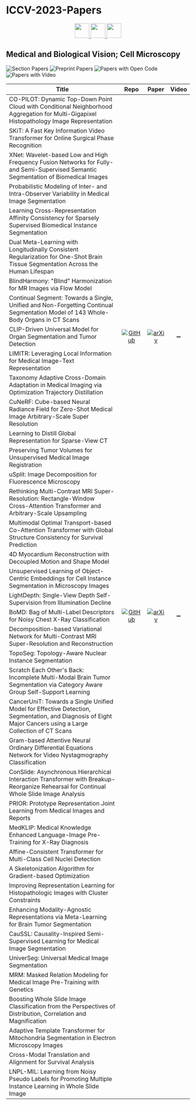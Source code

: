 # ICCV-2023-Papers

<div align="center">
    <a href="https://github.com/DmitryRyumin/ICCV-2023-Papers/blob/main/sections/faces-and-gestures.md">
        <img src="https://cdn.jsdelivr.net/gh/DmitryRyumin/NewEraAI-Papers@main/images/left.svg" width="40" />
    </a>
    <a href="https://github.com/DmitryRyumin/ICCV-2023-Papers/">
        <img src="https://cdn.jsdelivr.net/gh/DmitryRyumin/NewEraAI-Papers@main/images/home.svg" width="40" />
    </a>
    <a href="https://github.com/DmitryRyumin/ICCV-2023-Papers/blob/main/sections/scene-analysis-and-understanding.md">
        <img src="https://cdn.jsdelivr.net/gh/DmitryRyumin/NewEraAI-Papers@main/images/right.svg" width="40" />
    </a>
</div>

## Medical and Biological Vision; Cell Microscopy

![Section Papers](https://img.shields.io/badge/Section%20Papers-soon-42BA16) ![Preprint Papers](https://img.shields.io/badge/Preprint%20Papers-soon-b31b1b) ![Papers with Open Code](https://img.shields.io/badge/Papers%20with%20Open%20Code-soon-1D7FBF) ![Papers with Video](https://img.shields.io/badge/Papers%20with%20Video-soon-FF0000)

| **Title** | **Repo** | **Paper** | **Video** |
|-----------|:--------:|:---------:|:---------:|
| CO-PILOT: Dynamic Top-Down Point Cloud with Conditional Neighborhood Aggregation for Multi-Gigapixel Histopathology Image Representation |  |  |  |
| SKiT: A Fast Key Information Video Transformer for Online Surgical Phase Recognition |  |  |  |
| XNet: Wavelet-based Low and High Frequency Fusion Networks for Fully- and Semi-Supervised Semantic Segmentation of Biomedical Images |  |  |  |
| Probabilistic Modeling of Inter- and Intra-Observer Variability in Medical Image Segmentation |  |  |  |
| Learning Cross-Representation Affinity Consistency for Sparsely Supervised Biomedical Instance Segmentation |  |  |  |
| Dual Meta-Learning with Longitudinally Consistent Regularization for One-Shot Brain Tissue Segmentation Across the Human Lifespan |  |  |  |
| BlindHarmony: "Blind" Harmonization for MR Images via Flow Model |  |  |  |
| Continual Segment: Towards a Single, Unified and Non-Forgetting Continual Segmentation Model of 143 Whole-Body Organs in CT Scans |  |  |  |
| CLIP-Driven Universal Model for Organ Segmentation and Tumor Detection | [![GitHub](https://img.shields.io/github/stars/ljwztc/CLIP-Driven-Universal-Model)](https://github.com/ljwztc/CLIP-Driven-Universal-Model) | [![arXiv](https://img.shields.io/badge/arXiv-2301.00785-b31b1b.svg)](https://arxiv.org/abs/2301.00785) | :heavy_minus_sign: |
| LIMITR: Leveraging Local Information for Medical Image-Text Representation |  |  |  |
| Taxonomy Adaptive Cross-Domain Adaptation in Medical Imaging via Optimization Trajectory Distillation |  |  |  |
| CuNeRF: Cube-based Neural Radiance Field for Zero-Shot Medical Image Arbitrary-Scale Super Resolution |  |  |  |
| Learning to Distill Global Representation for Sparse-View CT |  |  |  |
| Preserving Tumor Volumes for Unsupervised Medical Image Registration |  |  |  |
| uSplit: Image Decomposition for Fluorescence Microscopy |  |  |  |
| Rethinking Multi-Contrast MRI Super-Resolution: Rectangle-Window Cross-Attention Transformer and Arbitrary-Scale Upsampling |  |  |  |
| Multimodal Optimal Transport-based Co-Attention Transformer with Global Structure Consistency for Survival Prediction |  |  |  |
| 4D Myocardium Reconstruction with Decoupled Motion and Shape Model |  |  |  |
| Unsupervised Learning of Object-Centric Embeddings for Cell Instance Segmentation in Microscopy Images |  |  |  |
| LightDepth: Single-View Depth Self-Supervision from Illumination Decline |  |  |  |
| BoMD: Bag of Multi-Label Descriptors for Noisy Chest X-Ray Classification | [![GitHub](https://img.shields.io/github/stars/cyh-0/BoMD)](https://github.com/cyh-0/BoMD) | [![arXiv](https://img.shields.io/badge/arXiv-2203.01937-b31b1b.svg)](https://arxiv.org/abs/2203.01937) | :heavy_minus_sign: |
| Decomposition-based Variational Network for Multi-Contrast MRI Super-Resolution and Reconstruction |  |  |  |
| TopoSeg: Topology-Aware Nuclear Instance Segmentation |  |  |  |
| Scratch Each Other's Back: Incomplete Multi-Modal Brain Tumor Segmentation via Category Aware Group Self-Support Learning |  |  |  |
| CancerUniT: Towards a Single Unified Model for Effective Detection, Segmentation, and Diagnosis of Eight Major Cancers using a Large Collection of CT Scans |  |  |  |
| Gram-based Attentive Neural Ordinary Differential Equations Network for Video Nystagmography Classification |  |  |  |
| ConSlide: Asynchronous Hierarchical Interaction Transformer with Breakup-Reorganize Rehearsal for Continual Whole Slide Image Analysis |  |  |  |
| PRIOR: Prototype Representation Joint Learning from Medical Images and Reports |  |  |  |
| MedKLIP: Medical Knowledge Enhanced Language-Image Pre-Training for X-Ray Diagnosis |  |  |  |
| Affine-Consistent Transformer for Multi-Class Cell Nuclei Detection |  |  |  |
| A Skeletonization Algorithm for Gradient-based Optimization |  |  |  |
| Improving Representation Learning for Histopathologic Images with Cluster Constraints |  |  |  |
| Enhancing Modality-Agnostic Representations via Meta-Learning for Brain Tumor Segmentation |  |  |  |
| CauSSL: Causality-Inspired Semi-Supervised Learning for Medical Image Segmentation |  |  |  |
| UniverSeg: Universal Medical Image Segmentation |  |  |  |
| MRM: Masked Relation Modeling for Medical Image Pre-Training with Genetics |  |  |  |
| Boosting Whole Slide Image Classification from the Perspectives of Distribution, Correlation and Magnification |  |  |  |
| Adaptive Template Transformer for Mitochondria Segmentation in Electron Microscopy Images |  |  |  |
| Cross-Modal Translation and Alignment for Survival Analysis |  |  |  |
| LNPL-MIL: Learning from Noisy Pseudo Labels for Promoting Multiple Instance Learning in Whole Slide Image |  |  |  |
